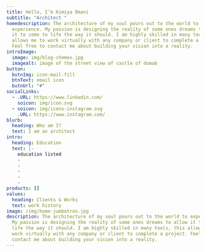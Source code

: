 ```yaml
---
title: Hello, I’m Kimiya Omani
subtitle: "Architect "
homedescription: The architecture of my soul pours out to the world to
  experience. My passion is designing the reality of some ones dreams to allow
  it to come to life the way it should. I am highly skilled in many tools, this
  allows me to work virtually with any company or client to complete a project.
  Feel free to contact me about building your vision into a reality.
introImage:
  image: img/blog-chemex.jpg
  imagealt: image of the street view of castle of domab
button:
  butnImg: icon-mail-fill
  btnText: email icon
  butnUrl: "#"
socialLinks:
  - .URL: https://www.linkedin.com/
    soicon: img/icon.svg
  - soicon: img/icons-instagram.svg
    .URL: https://www.instagram.com/
blurb:
  heading: Who am I?
  text: I am an architect
intro:
  heading: Education
  text: |-
    education listed
    -
    -
    -
    -
    -
products: []
values:
  heading: Clients & Works
  text: work history
image: /img/home-jumbotron.jpg
description: The architecture of my soul pours out to the world to experience.
  My passion is designing the reality of some ones dreams to allow it to come to
  life the way it should. I am highly skilled in many tools, this allows me to
  work virtually with any company or client to complete a project. Feel free to
  contact me about building your vision into a reality.
---
```

